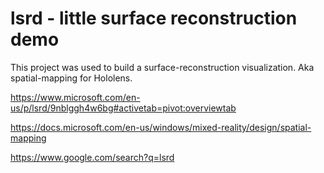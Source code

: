 # lsrd - little surface reconstruction demo

This project was used to build a surface-reconstruction visualization. Aka spatial-mapping for Hololens.

https://www.microsoft.com/en-us/p/lsrd/9nblggh4w6bg#activetab=pivot:overviewtab

https://docs.microsoft.com/en-us/windows/mixed-reality/design/spatial-mapping

https://www.google.com/search?q=lsrd
